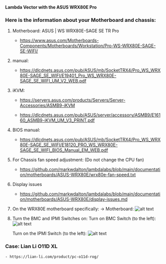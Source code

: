 **Lambda Vector with the ASUS WRX80E Pro**

### Here is the information about your Motherboard and chassis:
1. Motherboard:    ASUS | WS WRX80E-SAGE SE TR Pro
   - https://www.asus.com/Motherboards-Components/Motherboards/Workstation/Pro-WS-WRX80E-SAGE-SE-WIFI/

2. manual:
   - https://dlcdnets.asus.com/pub/ASUS/mb/SocketTRX4/Pro_WS_WRX80E-SAGE_SE_WIFI/E19401_Pro_WS_WRX80E-SAGE_SE_WIFI_UM_V2_WEB.pdf 

3. iKVM:
   - https://servers.asus.com/products/Servers/Server-Accessories/ASMB9-iKVM

   - https://dlcdnets.asus.com/pub/ASUS/server/accessory/ASMB9/E16160_ASMB9-iKVM_UM_V3_PRINT.pdf

4. BIOS manual:
   - https://dlcdnets.asus.com/pub/ASUS/mb/SocketTRX4/Pro_WS_WRX80E-SAGE_SE_WIFI/E18120_PRO_WS_WRX80E-SAGE_SE_WIFI_BIOS_Manual_EM_WEB.pdf
 
5. For Chassis fan speed adjustment: (Do not change the CPU fan)
   - https://github.com/markwdalton/lambdalabs/blob/main/documentation/motherboards/ASUS-WRX80E/wrx80e-fan-speed.txt

6. Display issues
   - https://github.com/markwdalton/lambdalabs/blob/main/documentation/motherboards/ASUS-WRX80E/display-issues.md

7. On the WRX80E motherboard specifically:
      -> Motherboard:
      ![alt text](https://github.com/markwdalton/lambdalabs/blob/main/documentation/motherboards/ASUS-WRX80E/MotherBoard-WRX80E-SAGE-SE.png "Motherboard")</p>

8. Turn the BMC and IPMI Switches on:
   Turn on BMC Switch (to the left):
   ![alt text](https://github.com/markwdalton/lambdalabs/blob/main/documentation/motherboards/ASUS-WRX80E/WRX80E-SAGE-BMC-Switch.png "Turn BMC Switch On")</p>
   Turn on the IPMI Switch (to the left):
   ![alt text](https://github.com/markwdalton/lambdalabs/blob/main/documentation/motherboards/ASUS-WRX80E/WRX80E-SAGE-IPMI-Switch.png "Turn IPMI Switch On")</p>

### Case: Lian Li O11D XL
    - https://lian-li.com/product/pc-o11d-rog/

